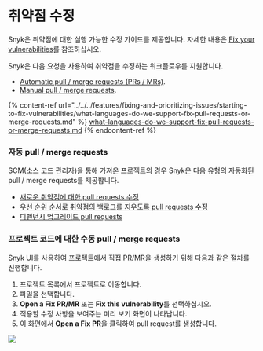 # 취약점 수정

Snyk은 취약점에 대한 실행 가능한 수정 가이드를 제공합니다. 자세한 내용은 [Fix your vulnerabilities](../../../features/fixing-and-prioritizing-issues/issue-management/remediate-your-vulnerabilities.md)를 참조하십시오.

Snyk은 다음 요청을 사용하여 취약점을 수정하는 워크플로우를 지원합니다.

* [Automatic pull / merge requests (PRs / MRs)](fixing-vulnerabilities.md#pull-merge-requests).
* [Manual pull / merge requests](fixing-vulnerabilities.md#pull-merge-requests-1).

{% content-ref url="../../../features/fixing-and-prioritizing-issues/starting-to-fix-vulnerabilities/what-languages-do-we-support-fix-pull-requests-or-merge-requests.md" %}
[what-languages-do-we-support-fix-pull-requests-or-merge-requests.md](../../../features/fixing-and-prioritizing-issues/starting-to-fix-vulnerabilities/what-languages-do-we-support-fix-pull-requests-or-merge-requests.md)
{% endcontent-ref %}

### 자동 **pull / merge requests**

SCM(소스 코드 관리자)을 통해 가져온 프로젝트의 경우 Snyk은 다음 유형의 자동화된 pull / merge requests를 제공합니다.

* [새로운 취약점에 대한 pull requests 수정](fix-pull-requests-for-new-vulnerabilities.md)
* [우선 순위 순서로 취약점의 백로그를 지우도록 pull requests 수정](fix-pull-requests-for-known-vulnerabilities-backlog.md)
* [디펜던시 업그레이드 pull requests](../dependency-management/upgrading-dependencies-with-automatic-prs.md)

### 프로젝트 코드에 대한 수동 pull / merge requests

Snyk UI를 사용하여 프로젝트에서 직접 PR/MR을 생성하기 위해 다음과 같은 절차를 진행합니다.

1. 프로젝트 목록에서 프로젝트로 이동합니다.
2. 파일을 선택합니다.
3. **Open a Fix PR/MR** 또는 **Fix this vulnerability**를 선택하십시오.
4. 적용할 수정 사항을 보여주는 미리 보기 화면이 나타납니다.
5. 이 화면에서 **Open a Fix PR**을 클릭하여 pull request를 생성합니다.

![](../../../.gitbook/assets/image18.png)
